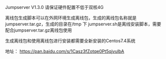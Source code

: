 Jumpserver V1.3.0
请保证硬件配置不低于双核4G

离线包生成脚本可以在外网环境生成离线包，生成的离线包名称就是jumpserver.tar.gz，生成的目录在/tmp 下
jumpserver.sh是离线安装脚本，需要配合jumpserver.tar.gz离线包使用

生成离线包和使用离线包进行安装都需要全新安装的Centos7.4系统


地址：
https://pan.baidu.com/s/1Casz3fZotqe0Pt5qjvulbA
